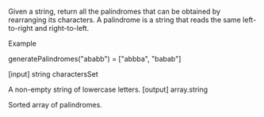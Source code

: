 Given a string, return all the palindromes that can be obtained by rearranging its characters. A palindrome is a string that reads the same left-to-right and right-to-left.

Example

generatePalindromes("ababb") = ["abbba", "babab"]

[input] string charactersSet

A non-empty string of lowercase letters.
[output] array.string

Sorted array of palindromes.
